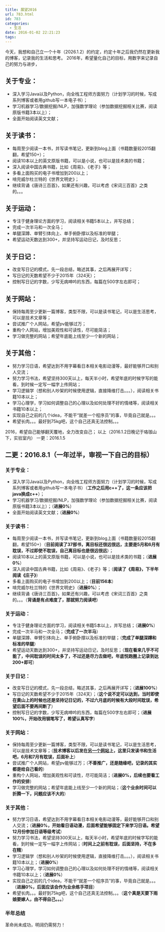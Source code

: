 ```yaml
---
title: 展望2016
url: 783.html
id: 783
categories:
  - 生活
date: 2016-01-02 22:21:23
tags:
---
```


今天，我想和自己立一个十年（2026.1.2）的约定，约定十年之后我仍然在更新我的博客，记录我的生活和思考。 2016年，希望量化自己的目标，用数字来记录自己的努力与进步，

关于专业：
-----

*   深入学习Java以及Python，向全栈工程师方面努力（计划学习的时候，写成系列博客或者用github写一本电子书）；
*   学习机器学习/数据挖掘/NLP，加强数学理论（参加数据挖掘相关比赛，阅读原版书籍3本以上）；
*   全面开始阅读英文文献；

关于读书：
-----

*   每周至少阅读一本书，并写读书笔记，更新到blog上面（书籍数量较2015翻翻，希望150+）；
*   阅读10本以上的英文原版书籍，可以是小说，也可以是技术类的书籍；
*   深入阅读中国古典书籍，比如《周易》、《老子》等；
*   多看上面购买的电子书增加到200以上；
*   啃完威尔杜兰特的《世界文明史》；
*   继续背诵《唐诗三百首》，如果还有兴趣，可以考虑《宋词三百首》之类的。。。

关于运动：
-----

*   专注于健身理论方面的学习，阅读相关书籍5本以上，并写总结；
*   完成一次半马和一次全马；
*   单腿深蹲、单臂引体向上、单手俯卧撑以及标准的举腿；
*   希望运动天数达到300+，并坚持写运动日记，及时反思；

关于日记：
-----

*   改变写日记的模式，先一段总结，略述其事，之后再展开详写；
*   写日记的天数希望不少于2015年（324天）；
*   控制写日记的字数，少写无病呻吟的东西，每篇在500字左右即可；

关于网站：
-----

*   保持每周至少更新一篇博客，类型不限，可以是读书笔记，可以是生活思考，可以是技术文章等；
*   尝试推广个人网站，希望pv能够过万；
*   重构个人网站，增加美观性和可读性，尽可能简洁；
*   学习做完整的网站；希望年底能上线至少一个新的网站；

关于其他：
-----

*   努力学习日语，希望达到不用字幕看日本相关电影动漫等，最好能够开口和别人交流；
*   努力学习书法，希望坚持300天以上，每天半小时，希望年底的时候字写的能看，到时候一定写一幅字上传网站；
*   学习逻辑学（想和别人吵架的时候使用逻辑，直接降维打击。。。），阅读相关书籍10本以上；
*   学习心理学，学习如何调整自己的心理以及如何处理不好的情绪等，阅读相关书籍10本以上；
*   实现自己之前的几个idea，不能干“就差一个程序员”的事，毕竟自己就是。。。
*   希望长肉。。。最好到75kg吧，这个自己还真无法控制。。。

2016，希望自己能够翻天覆地，全力改变自己； 以上（2016.1.2日晚记于珞珈山下，实验室内） 一更：2016.1.5

二更：2016.8.1（一年过半，审视一下自己的目标）
---------------------------

### 关于专业：

*   深入学习Java以及Python，向全栈工程师方面努力（计划学习的时候，写成系列博客或者用github写一本电子书）（**工作之后用c++了，这一条应该把java换成c++**）；
*   学习机器学习/数据挖掘/NLP，加强数学理论（参加数据挖掘相关比赛，阅读原版书籍3本以上）；（**进展0%**）
*   全面开始阅读英文文献；（**进展0%**）

### 关于读书：

*   每周至少阅读一本书，并写读书笔记，更新到blog上面（书籍数量较2015翻翻，希望150+）（**目前阅读了37部书，离目标还很远很远，主要是5月和6月有耽误，不过即使不耽误，自己离目标也是很远很远**）；
*   阅读10本以上的英文原版书籍，可以是小说，也可以是技术类的书籍；（**进展0%**）
*   深入阅读中国古典书籍，比如《周易》、《老子》等；（**阅读了《周易》，下半年阅读《庄子》**）
*   多看上面购买的电子书增加到200以上；（**目前156本**）
*   啃完威尔杜兰特的《世界文明史》（**进展0%**）；
*   继续背诵《唐诗三百首》，如果还有兴趣，可以考虑《宋词三百首》之类的。。。（**背诵是有点难度了，那就努力阅读吧**）

### 关于运动：

*   专注于健身理论方面的学习，阅读相关书籍5本以上，并写总结；（**进展0%**）
*   完成一次半马和一次全马；（**完成了一次半马**）
*   单腿深蹲、单臂引体向上、单手俯卧撑以及标准的举腿；（**完成了单腿深蹲和标准的举腿**）
*   希望运动天数达到300+，并坚持写运动日记，及时反思；（**现在看来几乎不可能了，中间耽误的时间太多了，不过还是尽力去做吧，年底悦跑圈上记录到达200+即可**）

### 关于日记：

*   改变写日记的模式，先一段总结，略述其事，之后再展开详写；（**进展100%**）
*   写日记的天数希望不少于2015年（324天）；（**这个说不定可以达到，当时即使在黄山上的时候也还是坚持记日记的，不过六月底的时候有大段时间耽误，希望后面不要再间断了**）
*   控制写日记的字数，少写无病呻吟的东西，每篇在500字左右即可；（**进展100%，开始改用钢笔写了，希望认真写字**）

### 关于网站：

*   保持每周至少更新一篇博客，类型不限，可以是读书笔记，可以是生活思考，可以是技术文章等；（**技术博客以后发在[另一个网站](http://www.wangmingkuo.com/)上，这里只发读书和生活吧，6月和7月有耽误，后面补上**）
*   尝试推广个人网站，希望pv能够过万；（**不善推广，还是随缘吧，记录的其实都是给自己看的**）
*   重构个人网站，增加美观性和可读性，尽可能简洁；（**进展0%，后续也要看工作的安排**）
*   学习做完整的网站；希望年底能上线至少一个新的网站；（**这个业余时间可以折腾一下，问题应该不大的**）

### 关于其他：

*   努力学习日语，希望达到不用字幕看日本相关电影动漫等，最好能够开口和别人交流；（**进展0%，开始看日语动漫，后面希望能够固定下来学习日语。希望12月份参加日语等级考试**）
*   努力学习书法，希望坚持300天以上，每天半小时，希望年底的时候字写的能看，到时候一定写一幅字上传网站；（**时间上之前有耽误，后面坚持，不在多在精**）
*   学习逻辑学（想和别人吵架的时候使用逻辑，直接降维打击。。。），阅读相关书籍10本以上；（**进展0%**）
*   学习心理学，学习如何调整自己的心理以及如何处理不好的情绪等，阅读相关书籍10本以上；（**进展0%**）
*   实现自己之前的几个idea，不能干“就差一个程序员”的事，毕竟自己就是。。。（**进展0%，后面应该会作为业余练手项目**）
*   希望长肉。。。最好到75kg吧，这个自己还真无法控制。。。（**这个真是天要下雨娘要嫁人，由不得自己。。。**）

### 半年总结

革命尚未成功，明阔仍需努力！